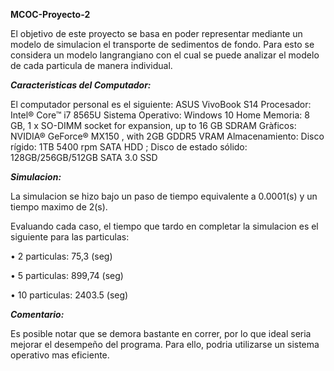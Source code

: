 **MCOC-Proyecto-2**

El objetivo de este proyecto se basa en poder representar mediante un modelo de simulacion el transporte de sedimentos de fondo. Para esto se considera un modelo langrangiano con el cual se puede analizar el modelo de cada particula de manera individual. 

**_Caracteristicas del Computador:_**

El computador personal es el siguiente: 
ASUS VivoBook S14
Procesador: Intel® Core™ i7 8565U
Sistema Operativo: Windows 10 Home 
Memoria: 8 GB, 1 x SO-DIMM socket for expansion, up to 16 GB SDRAM
Gràficos: NVIDIA® GeForce® MX150 , with 2GB GDDR5 VRAM
Almacenamiento: Disco rígido: 1TB 5400 rpm SATA HDD ; Disco de estado sólido: 128GB/256GB/512GB SATA 3.0 SSD


**_Simulacion:_**

La simulacion se hizo bajo un paso de tiempo equivalente a 0.0001(s) y un tiempo maximo de 2(s).

Evaluando cada caso, el tiempo que tardo en completar la simulacion es el siguiente para las particulas:

• 2 particulas: 75,3 (seg)


• 5 particulas: 899,74 (seg)


• 10 particulas: 2403.5 (seg)

**_Comentario:_** 

Es posible notar que se demora bastante en correr, por lo que ideal seria mejorar el desempeño del programa. Para ello, podria utilizarse un sistema operativo mas eficiente.








